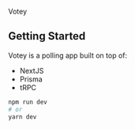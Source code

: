 Votey

## Getting Started

Votey is a polling app built on top of:
- NextJS
- Prisma
- tRPC

```bash
npm run dev
# or
yarn dev
```
